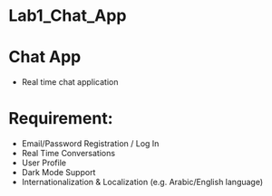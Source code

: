 # Lab1_Chat_App

# Chat App

- Real time chat application 


# Requirement:

- Email/Password Registration / Log In
- Real Time Conversations
- User Profile
- Dark Mode Support
- Internationalization & Localization (e.g. Arabic/English language)

